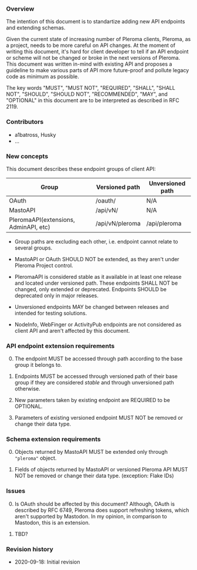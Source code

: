 ### Overview

The intention of this document is to standartize adding new API endpoints and extending schemas.

Given the current state of increasing number of Pleroma clients, Pleroma, as a project, needs to be more careful on API changes. At the moment of writing this document, it's hard for client developer to tell if an API endpoint or scheme will not be changed or broke in the next versions of Pleroma. This document was written in-mind with existing API and proposes a guideline to make various parts of API more future-proof and pollute legacy code as minimum as possible.

The key words "MUST", "MUST NOT", "REQUIRED", "SHALL", "SHALL NOT", "SHOULD", "SHOULD NOT", "RECOMMENDED",  "MAY", and "OPTIONAL" in this document are to be interpreted as described in RFC 2119.

### Contributors
- a1batross, Husky
- ...

### New concepts

This document describes these endpoint groups of client API:

| Group             | Versioned path  | Unversioned path |
| ----------------- | --------------- | ---------------- |
| OAuth             | /oauth/         | N/A              |
| MastoAPI          | /api/vN/        | N/A              |
| PleromaAPI(extensions, AdminAPI, etc) | /api/vN/pleroma | /api/pleroma     |

* Group paths are excluding each other, i.e. endpoint cannot relate to several groups.

* MastoAPI or OAuth SHOULD NOT be extended, as they aren't under Pleroma Project control.

* PleromaAPI is considered stable as it available in at least one release and located under versioned path. These endpoints SHALL NOT be changed, only extended or deprecated. Endpoints SHOULD be deprecated only in major releases.

* Unversioned endpoints MAY be changed between releases and intended for testing solutions.

* NodeInfo, WebFinger or ActivityPub endpoints are not considered as client API and aren't affected by this document.

### API endpoint extension requirements

0. The endpoint MUST be accessed through path according to the base group it belongs to. 

1. Endpoints MUST be accessed through versioned path of their base group if they are considered *stable* and through unversioned path otherwise.

2. New parameters taken by existing endpoint are REQUIRED to be OPTIONAL.

3. Parameters of existing versioned endpoint MUST NOT be removed or change their data type.

### Schema extension requirements

0. Objects returned by MastoAPI MUST be extended only through `"pleroma"` object.

1. Fields of objects returned by MastoAPI or versioned Pleroma API MUST NOT be removed or change their data type. (exception: Flake IDs)

### Issues

0. Is OAuth should be affected by this document?
Although, OAuth is described by RFC 6749, Pleroma does support refreshing tokens, which aren't supported by Mastodon. In my opinion, in comparison to Mastodon, this is an extension.

1. TBD?

### Revision history

* 2020-09-18: Initial revision
